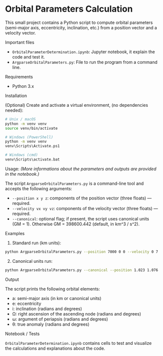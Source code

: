 # Orbital Parameters Calculation

This small project contains a Python script to compute orbital parameters (semi-major axis, eccentricity, inclination, etc.) from a position vector and a velocity vector.

Important files
- `OrbitalParameterDetermination.ipynb`: Jupyter notebook, it explain the code and test it.
- `ArgparseOrbitalParameters.py`: File to run the program from a command line.

Requirements
- Python 3.x

Installation

(Optional) Create and activate a virtual environment, (no dependencies needed):

```bash
# Unix / macOS
python -m venv venv
source venv/bin/activate

# Windows (PowerShell)
python -m venv venv
venv\Scripts\Activate.ps1

# Windows (cmd)
venv\Scripts\activate.bat
```

Usage: *(More informations about the parameters and outputs are provided in the notebook.)*

The script `ArgparseOrbitalParameters.py` is a command-line tool and accepts the following arguments:

- `--position x y z`: components of the position vector (three floats) — required.
- `--velocity vx vy vz`: components of the velocity vector (three floats) — required.
- `--canonical`: optional flag; if present, the script uses canonical units (GM = 1). Otherwise GM = 398600.442 (default, in km^3 / s^2).

Examples

1) Standard run (km units):

```bash
python ArgparseOrbitalParameters.py --position 7000 0 0 --velocity 0 7.5 1
```

2) Canonical units run:

```bash
python ArgparseOrbitalParameters.py --canonical --position 1.023 1.076 1.011 --velocity 0.620 0.700 -0.250
```

Output

The script prints the following orbital elements:
- a: semi-major axis (in km or canonical units)
- e: eccentricity
- i: inclination (radians and degrees)
- Ω: right ascension of the ascending node (radians and degrees)
- ω: argument of periapsis (radians and degrees)
- θ: true anomaly (radians and degrees)

Notebook / Tests

`OrbitalParameterDetermination.ipynb` contains cells to test and visualize the calculations and explanations about the code.
